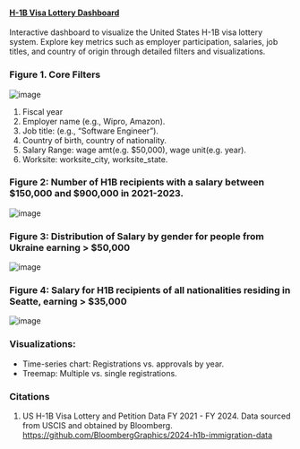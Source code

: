 #### [H-1B Visa Lottery Dashboard](https://leoncensh-h1b-visa-trends.hf.space) 

Interactive dashboard to visualize the United States H-1B visa lottery system. Explore key metrics such as employer participation, salaries, job titles, and country of origin through detailed filters and visualizations. 

### **Figure 1.** Core Filters

![image](https://github.com/user-attachments/assets/b7da1540-3a9f-422a-a325-2f7d1026b93f)

1. Fiscal year
2. Employer name (e.g., Wipro, Amazon).
3. Job title: (e.g., “Software Engineer”).
4. Country of birth, country of nationality.
5. Salary Range: wage amt(e.g. $50,000), wage unit(e.g. year).
6. Worksite: worksite_city, worksite_state.

### **Figure 2:** Number of H1B recipients with a salary between $150,000 and $900,000 in 2021-2023.

![image](https://github.com/user-attachments/assets/166dc021-cbee-4b93-8041-3dc506a492e2)

### **Figure 3:** Distribution of Salary by gender for people from Ukraine earning > $50,000

![image](https://github.com/user-attachments/assets/e5277697-77aa-4879-90de-df6ad1d63581)

### **Figure 4:** Salary for H1B recipients of all nationalities residing in Seatte, earning > $35,000

![image](https://github.com/user-attachments/assets/332c05a3-db8e-402e-b40f-098a4e5701dc)

### Visualizations:
- Time-series chart: Registrations vs. approvals by year.
- Treemap: Multiple vs. single registrations.

### Citations

1. US H-1B Visa Lottery and Petition Data FY 2021 - FY 2024. Data sourced from USCIS and obtained by Bloomberg.  https://github.com/BloombergGraphics/2024-h1b-immigration-data
